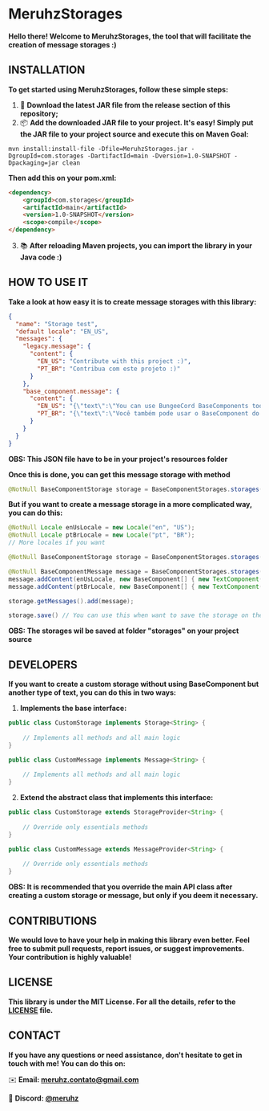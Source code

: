 # MeruhzStorages

**Hello there! Welcome to MeruhzStorages, the tool that will facilitate the creation of message storages :)**

## INSTALLATION

**To get started using MeruhzStorages, follow these simple steps:**

1. 🔗 **Download the latest JAR file from the release section of this repository;**
2. 📦 **Add the downloaded JAR file to your project. It's easy! Simply put the JAR file to your project source and execute this on Maven Goal:**

```mvn install:install-file -Dfile=MeruhzStorages.jar -DgroupId=com.storages -DartifactId=main -Dversion=1.0-SNAPSHOT -Dpackaging=jar clean```

  **Then add this on your pom.xml:**
  
```html
<dependency>
    <groupId>com.storages</groupId>
    <artifactId>main</artifactId>
    <version>1.0-SNAPSHOT</version>
    <scope>compile</scope>
</dependency>
```

3. 📚 **After reloading Maven projects, you can import the library in your Java code :)**

## HOW TO USE IT

**Take a look at how easy it is to create message storages with this library:**

```json
{
  "name": "Storage test",
  "default locale": "EN_US",
  "messages": {
    "legacy.message": {
      "content": {
        "EN_US": "Contribute with this project :)",
        "PT_BR": "Contribua com este projeto :)"
      }
    },
    "base_component.message": {
      "content": {
        "EN_US": "{\"text\":\"You can use BungeeCord BaseComponents too :)\"}",
        "PT_BR": "{\"text\":\"Você também pode usar o BaseComponent do BungeeCord :)\"}"
      }
    }
  }
}
```

**OBS: This JSON file have to be in your project's resources folder**

**Once this is done, you can get this message storage with method**

```java
@NotNull BaseComponentStorage storage = BaseComponentStorages.storages().getBaseComponentStorageApi().getSerializer().deserialize(JsonConfiguration.getFromResources("resources_file_name.json"));
```

**But if you want to create a message storage in a more complicated way, you can do this:**

```java
@NotNull Locale enUsLocale = new Locale("en", "US");
@NotNull Locale ptBrLocale = new Locale("pt", "BR");
// More locales if you want

@NotNull BaseComponentStorage storage = BaseComponentStorages.storages().getBaseComponentStorageApi().createStorage("Storage test", enUsLocale);

@NotNull BaseComponentMessage message = BaseComponentStorages.storages().getBaseComponentStorageApi().createMessage(storage, "message.test");
message.addContent(enUsLocale, new BaseComponent[] { new TextComponent("Here is the message content") });
message.addContent(ptBrLocale, new BaseComponent[] { new TextComponent("Aqui é o conteúdo da mensagem") });

storage.getMessages().add(message);

storage.save() // You can use this when want to save the storage on the folder
```

**OBS: The storages wil be saved at folder "storages" on your project source**

## DEVELOPERS

**If you want to create a custom storage without using BaseComponent but another type of text, you can do this in two ways:**

1. **Implements the base interface:**

```java
public class CustomStorage implements Storage<String> {
    
    // Implements all methods and all main logic
}
```

```java
public class CustomMessage implements Message<String> {
    
    // Implements all methods and all main logic
}
```

2. **Extend the abstract class that implements this interface:**

```java
public class CustomStorage extends StorageProvider<String> {
    
    // Override only essentials methods
}
```

```java
public class CustomMessage extends MessageProvider<String> {
    
    // Override only essentials methods
}
```

**OBS: It is recommended that you override the main API class after creating a custom storage or message, but only if you deem it necessary.**

## CONTRIBUTIONS

**We would love to have your help in making this library even better. Feel free to submit pull requests, report issues, or suggest improvements. Your contribution is highly valuable!**

## LICENSE

**This library is under the MIT License. For all the details, refer to the [LICENSE](LICENSE) file.**

## CONTACT

**If you have any questions or need assistance, don't hesitate to get in touch with me! You can do this on:**

✉️ **Email: [meruhz.contato@gmail.com]()**

👤 **Discord: [@meruhz]()**